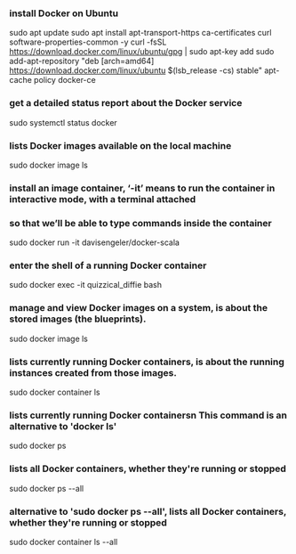 ### install Docker on Ubuntu
sudo apt update
sudo apt install apt-transport-https ca-certificates curl software-properties-common -y
curl -fsSL https://download.docker.com/linux/ubuntu/gpg | sudo apt-key add
sudo add-apt-repository "deb [arch=amd64] https://download.docker.com/linux/ubuntu $(lsb_release -cs) stable"
apt-cache policy docker-ce

### get a detailed status report about the Docker service #
sudo systemctl status docker

### lists Docker images available on the local machine
sudo docker image ls

### install an image container, ‘-it’ means to run the container in interactive mode, with a terminal attached 
### so that we’ll be able to type commands inside the container
sudo docker run -it davisengeler/docker-scala

### enter the shell of a running Docker container
sudo docker exec -it quizzical_diffie bash

### manage and view Docker images on a system, is about the stored images (the blueprints).
sudo docker image ls

### lists currently running Docker containers, is about the running instances created from those images.
sudo docker container ls

### lists currently running Docker containersn This command is an alternative to 'docker ls'
sudo docker ps

### lists all Docker containers, whether they're running or stopped
sudo docker ps --all

### alternative to 'sudo docker ps --all', lists all Docker containers, whether they're running or stopped
sudo docker container ls --all